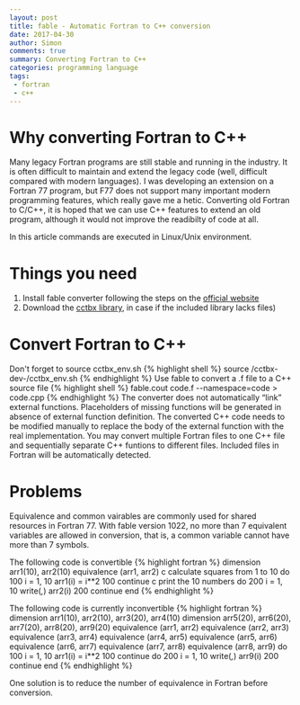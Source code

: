 ```yaml
---
layout: post
title: fable - Automatic Fortran to C++ conversion
date: 2017-04-30 
author: Simon
comments: true
summary: Converting Fortran to C++
categories: programming language
tags: 
 - fortran
 - c++
---
```

# Why converting Fortran to C++
Many legacy Fortran programs are still stable and running in the industry. It is often difficult to maintain and extend the legacy code (well, difficult compared with modern languages). I was developing an extension on a Fortran 77 program, but F77 does not support many important modern programming features, which really gave me a hetic. Converting old Fortran to C/C++, it is hoped that we can use C++ features to extend an old program, although it would not improve the readibilty of code at all. 

In this article commands are executed in Linux/Unix environment.

# Things you need
1. Install fable converter following the steps on the [official website](http://cci.lbl.gov/fable/)
2. Download the [cctbx library](https://github.com/cctbx/cctbx_project), in case if the included library lacks files)

# Convert Fortran to C++
Don't forget to source cctbx_env.sh
{% highlight shell %}
source <installation directory>/cctbx-dev-<version>/cctbx_env.sh
{% endhighlight %}
Use fable to convert a .f file to a C++ source file
{% highlight shell %}
fable.cout code.f --namespace=code > code.cpp
{% endhighlight %}
The converter does not automatically “link” external functions. Placeholders of missing functions will be generated in absence of external function definition. The converted C++ code needs to be modified manually to replace the body of the external function with the real implementation. You may convert multiple Fortran files to one C++ file and sequentially separate C++ funtions to different files. Included files in Fortran will be automatically detected. 

# Problems
Equivalence and common vairables are commonly used for shared resources in Fortran 77. With fable version 1022, no more than 7 equivalent variables are allowed in conversion, that is, a common variable cannot have more than 7 symbols. 

The following code is convertible
{% highlight fortran %}
      dimension arr1(10), arr2(10)
      equivalence (arr1, arr2)
c calculate squares from 1 to 10
      do 100 i = 1, 10
        arr1(i) = i**2
  100 continue
c print the 10 numbers
      do 200 i = 1, 10
        write(*,*) arr2(i)
  200 continue
      end
{% endhighlight %}   

The following code is currently inconvertible
{% highlight fortran %}
      dimension arr1(10), arr2(10), arr3(20), arr4(10)
      dimension arr5(20), arr6(20), arr7(20), arr8(20), arr9(20)
      equivalence (arr1, arr2)
      equivalence (arr2, arr3)
      equivalence (arr3, arr4)
      equivalence (arr4, arr5)
      equivalence (arr5, arr6)
      equivalence (arr6, arr7)
      equivalence (arr7, arr8)
      equivalence (arr8, arr9)
      do 100 i = 1, 10
          arr1(i) = i**2
  100 continue
      do 200 i = 1, 10
         write(*,*) arr9(i)
  200 continue
      end
{% endhighlight %}

One solution is to reduce the number of equivalence in Fortran before conversion.

